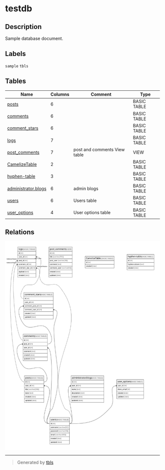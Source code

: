 # testdb

## Description

Sample database document.

## Labels

`sample` `tbls`

## Tables

| Name | Columns | Comment | Type |
| ---- | ------- | ------- | ---- |
| [posts](posts.md) | 6 |  | BASIC TABLE |
| [comments](comments.md) | 6 |  | BASIC TABLE |
| [comment_stars](comment_stars.md) | 6 |  | BASIC TABLE |
| [logs](logs.md) | 7 |  | BASIC TABLE |
| [post_comments](post_comments.md) | 7 | post and comments View table | VIEW |
| [CamelizeTable](CamelizeTable.md) | 2 |  | BASIC TABLE |
| [hyphen-table](hyphen-table.md) | 3 |  | BASIC TABLE |
| [administrator.blogs](administrator.blogs.md) | 6 | admin blogs | BASIC TABLE |
| [users](users.md) | 6 | Users table | BASIC TABLE |
| [user_options](user_options.md) | 4 | User options table | BASIC TABLE |

## Relations

![er](schema.svg)

---

> Generated by [tbls](https://github.com/k1LoW/tbls)
